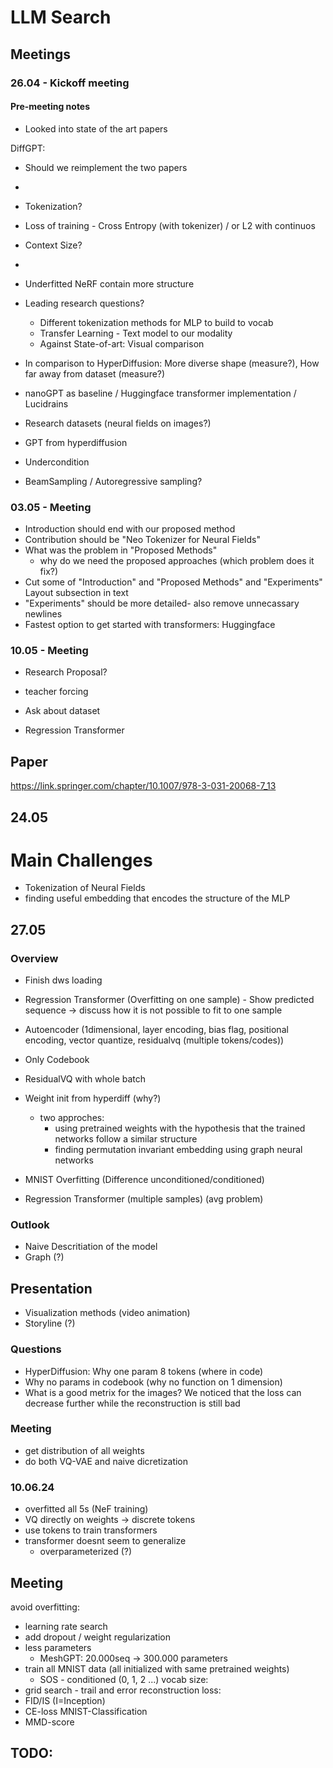 # LLM Search

## Meetings

### 26.04 - Kickoff meeting
#### Pre-meeting notes
- Looked into state of the art papers

DiffGPT:
- Should we reimplement the two papers
- 

- Tokenization?
- Loss of training - Cross Entropy (with tokenizer) / or L2 with continuos
- Context Size?
- 
- Underfitted NeRF contain more structure

- Leading research questions? 
  - Different tokenization methods for MLP to build to vocab
  - Transfer Learning - Text model to our modality
  - Against State-of-art: Visual comparison
  
- In comparison to HyperDiffusion: More diverse shape (measure?), How far away from dataset (measure?)

- nanoGPT as baseline / Huggingface transformer implementation / Lucidrains

- Research datasets (neural fields on images?)
- GPT from hyperdiffusion
- Undercondition
- BeamSampling / Autoregressive sampling? 


### 03.05 - Meeting

- Introduction should end with our proposed method
- Contribution should be "Neo Tokenizer for Neural Fields"
- What was the problem in "Proposed Methods"
  - why do we need the proposed approaches (which problem does it fix?)
- Cut some of "Introduction" and "Proposed Methods" and "Experiments" Layout subsection in text
- "Experiments" should be more detailed- also remove unnecassary newlines
- Fastest option to get started with transformers: Huggingface

### 10.05 - Meeting

- Research Proposal?

- teacher forcing

- Ask about dataset
- Regression Transformer



## Paper

https://link.springer.com/chapter/10.1007/978-3-031-20068-7_13


## 24.05

# Main Challenges

- Tokenization of Neural Fields
- finding useful embedding that encodes the structure of the MLP 

## 27.05

### Overview

- Finish dws loading
- Regression Transformer (Overfitting on one sample) - Show predicted sequence
  -> discuss how it is not possible to fit to one sample
- Autoencoder (1dimensional, layer encoding, bias flag, positional encoding, vector quantize, residualvq (multiple tokens/codes))
- Only Codebook
- ResidualVQ with whole batch

- Weight init from hyperdiff (why?)
  - two approches:
    - using pretrained weights with the hypothesis that the trained networks follow a similar structure
    - finding permutation invariant embedding using graph neural networks

- MNIST Overfitting (Difference unconditioned/conditioned)

- Regression Transformer (multiple samples) (avg problem)

### Outlook

- Naive Descritiation of the model
- Graph (?)

## Presentation

- Visualization methods (video animation)
- Storyline (?)


### Questions

- HyperDiffusion: Why one param 8 tokens (where in code)
- Why no params in codebook (why no function on 1 dimension)
- What is a good metrix for the images? We noticed that the loss can decrease further while the reconstruction is still bad


### Meeting

- get distribution of all weights
- do both VQ-VAE and naive dicretization

### 10.06.24
- overfitted all 5s (NeF training)
- VQ directly on weights -> discrete tokens
- use tokens to train transformers
- transformer doesnt seem to generalize 
  - overparameterized (?)

## Meeting

avoid overfitting:
  - learning rate search
  - add dropout / weight regularization
  - less parameters
    - MeshGPT: 20.000seq -> 300.000 parameters
  - train all MNIST data (all initialized with same pretrained weights)
    - SOS - conditioned (0, 1, 2 ...)
vocab size:
  - grid search - trail and error
reconstruction loss:
  - FID/IS (I=Inception)
  - CE-loss MNIST-Classification
  - MMD-score

TODO:
- 
